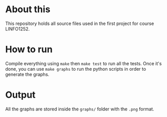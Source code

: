# About this
This repository holds all source files used in the first project for course LINFO1252.

# How to run
Compile everything using `make` then `make test` to run all the tests. Once it's done, you can use `make graphs` to run the python scripts in order to generate the graphs.

# Output
All the graphs are stored inside the `graphs/` folder with the `.png` format.
